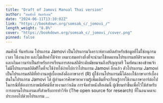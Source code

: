 ```yaml
---
title: "Draft of Jamovi Manual Thai version"
author: "สมศักดิ์ จันทร์เอม"
date: "2024-06-11T13:10:02Z"
link: "https://bookdown.org/somsak_c/_jomovi_/"
length_weight: "8.8%"
cover: "https://bookdown.org/somsak_c/_jomovi_/cover.png"
pinned: false
---
```


สมศักดิ์ จันทร์เอม โปรแกรม Jamovi เป็นโปรแกรมวิเคราะห์ทางสถิตสำหรับข้อมูลที่ไม่ใช่อนุกรมเวลา ใช้งานง่าย และไม่เสียค่าใช้จ่าย เหมาะสมอย่างยิ่งที่จะนำมาใช้ทดแทนโปรแกรมสถิติราคาแพง และเกินความจำเป็นสำหรับการเรียนการสอนสถิติระดับมัธยมจนถึงปริญญาตรี ในทัศนะของข้าพเจ้าไม่มีโปรแกรมสถิติฟรีใดที่จะใช้ง่ายได้ง่ายไปกว่าโปรแกรม Jamovi อีกแล้ว ตัวโปรแกรม Jamovi เป็นโปรแกรมสถิติที่ทำงานอยู่เบื้องหลังคือภาษาอาร์ (R) ผู้ใช้งานโปรแกรมนี้ได้ลองใช้ภาษาอาร์เบื้องต้นในโปรแกรม Jamovi ได้ ผู้อ่านควรศึกษาหาความรู้เพิ่มเติมที่จะเรียนรู้การใช้งานภาษาอาร์ต่อไปในกรณีที่ต้องการภาพนิทัศน์ที่สวยงามกว่าเดิม การจัดทำหนังสือเล่มนี้ ผู้เขียนทำขึ้นเพื่อไว้ใช้สำหรับการอบรมโปรแกรมเสรีสำหรับการทำวิจัย (The open source for research) ที่ในอนาคตจะประกอบไปด้วยโปรแกรม ...
